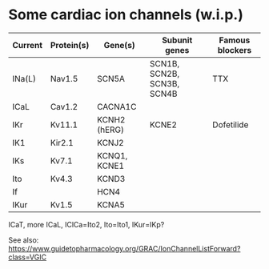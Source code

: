 # Some cardiac ion channels (w.i.p.)

| Current | Protein(s) | Gene(s)      | Subunit genes              | Famous blockers |
|---------|------------|--------------|----------------------------|-----------------|
| INa(L)  | Nav1.5     | SCN5A        | SCN1B, SCN2B, SCN3B, SCN4B | TTX             |
| ICaL    | Cav1.2     | CACNA1C      |                            |                 |
| IKr     | Kv11.1     | KCNH2 (hERG) | KCNE2                      | Dofetilide      |
| IK1     | Kir2.1     | KCNJ2        |                            |                 |
| IKs     | Kv7.1      | KCNQ1, KCNE1 |                            |                 |
| Ito     | Kv4.3      | KCND3        |                            |                 |
| If      |            | HCN4         |                            |                 |
| IKur    | Kv1.5      | KCNA5        |                            |                 |

ICaT, more ICaL, IClCa=Ito2, Ito=Ito1, IKur=IKp?

See also: https://www.guidetopharmacology.org/GRAC/IonChannelListForward?class=VGIC
